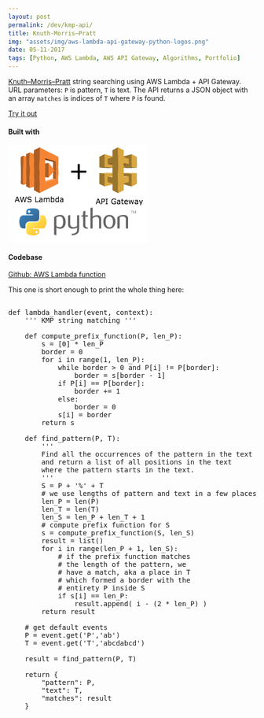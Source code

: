 ```yaml
---
layout: post
permalink: /dev/kmp-api/
title: Knuth-Morris–Pratt
img: "assets/img/aws-lambda-api-gateway-python-logos.png"
date: 05-11-2017
tags: [Python, AWS Lambda, AWS API Gateway, Algorithms, Portfolio]
---
```


[Knuth–Morris–Pratt](https://en.wikipedia.org/wiki/Knuth%E2%80%93Morris%E2%80%93Pratt_algorithm) string searching using AWS Lambda + API Gateway. URL parameters: `P` is pattern, `T` is text. The API returns a JSON object with an array `matches` is indices of `T` where `P` is found.

[Try it out][kmp-api]

#### Built with

<img src="/assets/img/aws-lambda-api-gateway-python-logos.png" />

#### Codebase

[Github: AWS Lambda function][github-kmp]

This one is short enough to print the whole thing here:

<pre>

def lambda_handler(event, context):
    ''' KMP string matching '''

    def compute_prefix_function(P, len_P):
        s = [0] * len_P
        border = 0
        for i in range(1, len_P):
            while border > 0 and P[i] != P[border]:
                border = s[border - 1]
            if P[i] == P[border]:
                border += 1
            else:
                border = 0
            s[i] = border
        return s

    def find_pattern(P, T):
        '''
        Find all the occurrences of the pattern in the text
        and return a list of all positions in the text
        where the pattern starts in the text.
        '''
        S = P + '%' + T
        # we use lengths of pattern and text in a few places
        len_P = len(P)
        len_T = len(T)
        len_S = len_P + len_T + 1
        # compute prefix function for S
        s = compute_prefix_function(S, len_S)
        result = list()
        for i in range(len_P + 1, len_S):
            # if the prefix function matches
            # the length of the pattern, we 
            # have a match, aka a place in T
            # which formed a border with the
            # entirety P inside S
            if s[i] == len_P:
                result.append( i - (2 * len_P) )
        return result

    # get default events
    P = event.get('P','ab')
    T = event.get('T','abcdabcd') 

    result = find_pattern(P, T)

    return {
        "pattern": P,
        "text": T,
        "matches": result
    }

</pre>


[kmp-api]: https://u9o8rnyac6.execute-api.us-east-1.amazonaws.com/prod?P=ab&T=abcabcdab
[github-kmp]: https://github.com/andrewmontes87/kmp-python-aws-lambda
